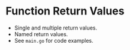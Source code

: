# Function Return Values

- Single and multiple return values.
- Named return values.
- See `main.go` for code examples.
